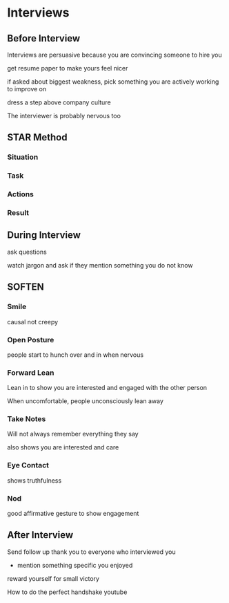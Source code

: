 # Interviews

## Before Interview 

Interviews are persuasive because you are convincing someone to hire you

get resume paper to make yours feel nicer

if asked about biggest weakness, pick something you are actively working to improve on

dress a step above company culture

The interviewer is probably nervous too

## STAR Method

### Situation

### Task

### Actions

### Result

## During Interview

ask questions

watch jargon and ask if they mention something you do not know

## SOFTEN

### Smile

causal not creepy

### Open Posture

people start to hunch over and in when nervous

### Forward Lean

Lean in to show you are interested and engaged with the other person

When uncomfortable, people unconsciously lean away

### Take Notes

Will not always remember everything they say

also shows you are interested and care

### Eye Contact

shows truthfulness

### Nod

good affirmative gesture to show engagement


## After Interview

Send follow up thank you to everyone who interviewed you
- mention something specific you enjoyed

reward yourself for small victory

How to do the perfect handshake youtube


